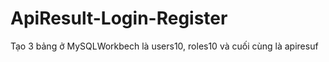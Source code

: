 # ApiResult-Login-Register
Tạo 3 bảng ở MySQLWorkbech là users10, roles10 và cuối cùng là apiresuf 
